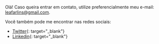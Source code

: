 
Olá! Caso queira entrar em contato, utilize preferencialmente meu e-mail: [leafarlins@gmail.com](mailto:leafarlins@gmail.com).

Você também pode me encontrar nas redes sociais:
* <i class="fa fa-twitter-square"></i> [Twitter]({{site.twitter}}){: target="_blank"}
* <i class="fa fa-linkedin-square"></i> [Linkedin]({{site.linkedin}}){: target="_blank"}
